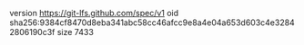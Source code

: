 version https://git-lfs.github.com/spec/v1
oid sha256:9384cf8470d8eba341abc58cc46afcc9e8a4e04a653d603c4e32842806190c3f
size 7433
